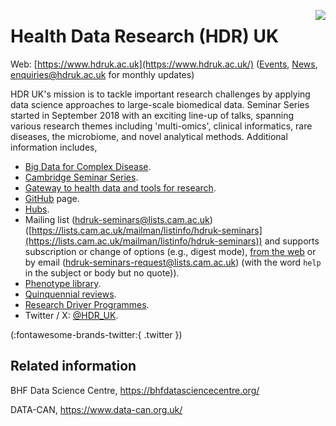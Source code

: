 <a href="https://www.hdruk.ac.uk"><img src="https://www.hdruk.ac.uk/wp-content/themes/hdruk/assets/img/logo.svg" align="right"></a>

# Health Data Research (HDR) UK

Web: [https://www.hdruk.ac.uk](https://www.hdruk.ac.uk/) ([Events](https://www.hdruk.ac.uk/news-opinion-events/events/), [News](https://www.hdruk.ac.uk/news-opinion-events/news/), <a href="mailto:enquiries@hdruk.ac.uk">enquiries@hdruk.ac.uk</a> for monthly updates)

HDR UK's mission is to tackle important research challenges by applying data science approaches to large-scale biomedical data.
Seminar Series started in September 2018 with an exciting line-up of talks, spanning various research themes including 
'multi-omics', clinical informatics, rare diseases, the microbiome, and novel analytical methods. Additional information includes,

* [Big Data for Complex Disease](https://www.hdruk.ac.uk/research/research-driver-programmes/big-data-for-complex-disease/).
* [Cambridge Seminar Series](https://talks.cam.ac.uk/show/index/172588).
* [Gateway to health data and tools for research](https://www.healthdatagateway.org/).
* [GitHub](https://github.com/HDRUK) page.
* [Hubs](https://www.youtube.com/watch?v=jOP5RpYaEaQ).
* Mailing list (<a href="mailto:hdruk-seminars@lists.cam.ac.uk">hdruk-seminars@lists.cam.ac.uk</a>) ([https://lists.cam.ac.uk/mailman/listinfo/hdruk-seminars](https://lists.cam.ac.uk/mailman/listinfo/hdruk-seminars)) and supports subscription or change of options (e.g., digest mode), [from the web](https://lists.cam.ac.uk/mailman/options/hdruk-seminars/ceu-group%40medschl.cam.ac.uk) or by email (<a href="mailto:hdruk-seminars-request@lists.cam.ac.uk">hdruk-seminars-request@lists.cam.ac.uk</a>) (with the word `help` in the subject or body but no quote)).
* [Phenotype library](https://phenotypes.healthdatagateway.org/).
* [Quinquennial reviews](https://www.hdruk.ac.uk/health-data-research-uk-quinquennial-review/).
* [Research Driver Programmes](https://www.hdruk.ac.uk/research/research-driver-programmes/).
* Twitter / X: [@HDR_UK](https://twitter.com/HDR_UK).
<style type="text/css">
.fa_custom {
color: #0099CC
}
</style>
 <i class="fa fa-twitter fa_custom fa-3x"></i> (:fontawesome-brands-twitter:{ .twitter })

## Related information

BHF Data Science Centre, <https://bhfdatasciencecentre.org/>

DATA-CAN, <https://www.data-can.org.uk/>
